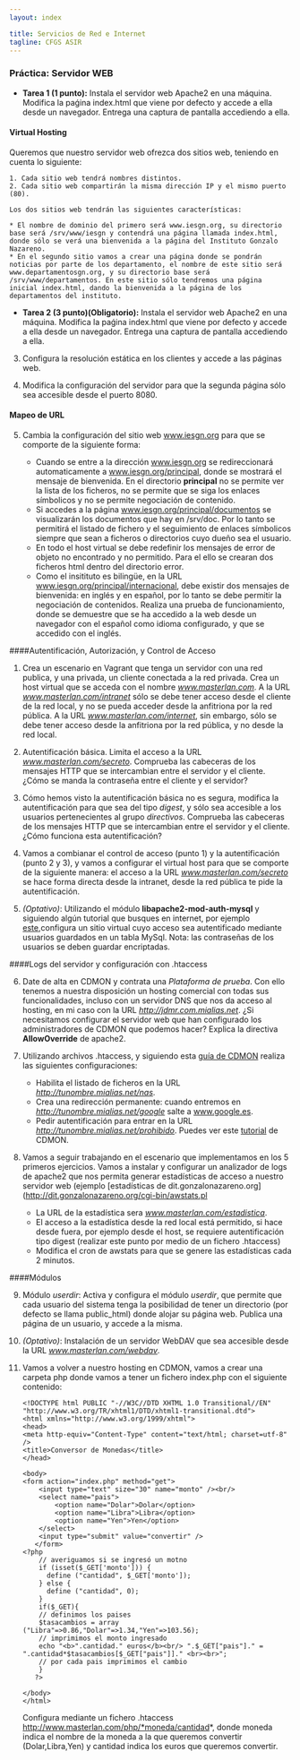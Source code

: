 ```yaml
---
layout: index

title: Servicios de Red e Internet
tagline: CFGS ASIR
---
```


### Práctica: Servidor WEB

<div class='ejercicios' markdown='1'>

* **Tarea 1 (1 punto):** Instala el servidor web Apache2 en una máquina. Modifica la paǵina index.html que viene por defecto y accede a ella desde un navegador. Entrega una captura de pantalla accediendo a ella.

</div>

#### Virtual Hosting

Queremos que nuestro servidor web ofrezca dos sitios web, teniendo en cuenta lo siguiente:

	1. Cada sitio web tendrá nombres distintos.
	2. Cada sitio web compartirán la misma dirección IP y el mismo puerto (80).

	Los dos sitios web tendrán las siguientes características:

	* El nombre de dominio del primero será www.iesgn.org, su directorio base será /srv/www/iesgn y contendrá una página llamada index.html, donde sólo se verá una bienvenida a la página del Instituto Gonzalo Nazareno.
	* En el segundo sitio vamos a crear una página donde se pondrán noticias por parte de los departamento, el nombre de este sitio será www.departamentosgn.org, y su directorio base será /srv/www/departamentos. En este sitio sólo tendremos una página inicial index.html, dando la bienvenida a la página de los departamentos del instituto.

<div class='ejercicios' markdown='1'>

* **Tarea 2 (3 punto)(Obligatorio):** Instala el servidor web Apache2 en una máquina. Modifica la paǵina index.html que viene por defecto y accede a ella desde un navegador. Entrega una captura de pantalla accediendo a ella.

</div>


3. Configura la resolución estática en los clientes y accede a las páginas web.

4. Modifica la configuración del servidor para que la segunda página sólo sea accesible desde el puerto 8080.

#### Mapeo de URL

5. Cambia la configuración del sitio web www.iesgn.org para que se comporte de la siguiente forma:

	* Cuando se entre a la dirección www.iesgn.org se redireccionará automaticamente a www.iesgn.org/principal, donde se mostrará el mensaje de bienvenida. En el directorio **principal** no se permite ver la lista de los ficheros, no se permite que se siga los enlaces símbolicos y no se permite negociación de contenido.
	* Si accedes a la página www.iesgn.org/principal/documentos se visualizarán los documentos que hay en /srv/doc. Por lo tanto se permitirá el listado de fichero y el seguimiento de enlaces símbolicos siempre que sean a ficheros o directorios cuyo dueño sea el usuario.
	* En todo el host virtual se debe redefinir los mensajes de error de objeto no encontrado y no permitido. Para el ello se crearan dos ficheros html dentro del directorio error.
	* Como el insitituto es bilingüe, en la URL www.iesgn.org/principal/internacional, debe existir dos mensajes de bienvenida: en inglés y en español, por lo tanto se debe permitir la negociación de contenidos. Realiza una prueba de funcionamiento, donde se demuestre que se ha accedido a la web desde un navegador con el español como idioma configurado, y que se accedido con el inglés.


####Autentificación, Autorización, y Control de Acceso

1. Crea un escenario en Vagrant que tenga un servidor con una red publica, y una privada, un cliente conectada a la red privada. Crea un host virtual que se acceda con el nombre *www.masterlan.com*. A la URL *www.masterlan.com/intranet* sólo se debe tener acceso desde el cliente de la red local, y no se pueda acceder desde la anfitriona por la red pública. A la URL *www.masterlan.com/internet*, sin embargo, sólo se debe tener acceso desde la anfitriona por la red pública, y no desde la red local.

2. Autentificación básica. Limita el acceso a la URL *www.masterlan.com/secreto*. Comprueba las cabeceras de los mensajes HTTP que se intercambian entre el servidor y el cliente. ¿Cómo se manda la contraseña entre el cliente y el servidor?

3. Cómo hemos visto la autentificación básica no es segura, modifica la autentificación para que sea del tipo *digest*, y sólo sea accesible a los usuarios pertenecientes al grupo *directivos*. Comprueba las cabeceras de los mensajes HTTP que se intercambian entre el servidor y el cliente. ¿Cómo funciona esta autentificación?

4. Vamos a combianar el control de acceso (punto 1) y la autentificación (punto 2 y 3), y vamos a configurar el virtual host para que se comporte de la siguiente manera: el acceso a la URL *www.masterlan.com/secreto* se hace forma directa desde la intranet, desde la red pública te pide la autentificación.

5. *(Optativo)*: Utilizando el módulo **libapache2-mod-auth-mysql** y siguiendo algún tutorial que busques en internet, por ejemplo [este](http://blog.unlugarenelmundo.es/2010/03/18/autenticacion-en-apache-y-ii-digest-y-con-mysql/),configura un sitio virtual cuyo acceso sea autentificado mediante usuarios guardados en un tabla MySql. Nota: las contraseñas de los usuarios se deben guardar encriptadas.

####Logs del servidor y configuración con .htaccess

6. Date de alta en CDMON y contrata una *Plataforma de prueba*. Con ello tenemos a nuestra disposición un hosting comercial con todas sus funcionalidades, incluso con un servidor DNS que nos da acceso al hosting, en mi caso con la URL *http://jdmr.com.mialias.net*. ¿Si necesitamos configurar el servidor web que han configurado los administradores de CDMON que podemos hacer? Explica la directiva **AllowOverride** de apache2.

7. Utilizando archivos .htaccess, y siguiendo esta [guía de CDMON](https://support.cdmon.com/entries/24118027-Informaci%C3%B3n-y-usos-del-fichero-htaccess) realiza las siguientes configuraciones:

	* Habilita el listado de ficheros en la URL  *http://tunombre.mialias.net/nas*.
	* Crea una redirección permanente: cuando entremos en *http://tunombre.mialias.net/google* salte a www.google.es.
	* Pedir autentificación para entrar en la URL *http://tunombre.mialias.net/prohibido*. Puedes ver este [tutorial](https://support.cdmon.com/entries/42871258-Proteger-carpetas) de CDMON.

8. Vamos a seguir trabajando en el escenario que implementamos en los 5 primeros ejercicios. Vamos a instalar y configurar un analizador de logs de apache2 que nos permita generar estadísticas de acceso a nuestro servidor web (ejemplo [estadísticas de dit.gonzalonazareno.org](http://dit.gonzalonazareno.org/cgi-bin/awstats.pl

	* La URL de la estadística sera *www.masterlan.com/estadistica*.
	* El acceso a la estadística desde la red local está permitido, si hace desde fuera, por ejemplo desde el host, se requiere autentificación tipo digest (realizar este punto por medio de un fichero .htaccess)
	* Modifica el cron de awstats para que se genere las estadísticas cada 2 minutos.

####Módulos

9. Módulo *userdir*: Activa y configura el módulo *userdir*, que permite que cada usuario del sistema tenga la posibilidad de tener un directorio (por defecto se llama public_html) donde alojar su página web. Publica una página de un usuario, y accede a la misma.

10. *(Optativo)*: Instalación de un servidor WebDAV que sea accesible desde la URL *www.masterlan.com/webdav*.

11. Vamos a volver a nuestro hosting en CDMON, vamos a crear una carpeta php donde vamos a tener un fichero index.php con el siguiente contenido:

		<!DOCTYPE html PUBLIC "-//W3C//DTD XHTML 1.0 Transitional//EN" "http://www.w3.org/TR/xhtml1/DTD/xhtml1-transitional.dtd">
		<html xmlns="http://www.w3.org/1999/xhtml">
		<head>
		<meta http-equiv="Content-Type" content="text/html; charset=utf-8" />
		<title>Conversor de Monedas</title>
		</head>		

		<body>
		<form action="index.php" method="get">
		   	<input type="text" size="30" name="monto" /><br/>
			<select name="pais">
				<option name="Dolar">Dolar</option>
				<option name="Libra">Libra</option>
				<option name="Yen">Yen</option>
			</select>
		    <input type="submit" value="convertir" />
		   </form>
		<?php        
			// averiguamos si se ingresó un motno
			if (isset($_GET['monto'])) {
			  define ("cantidad", $_GET['monto']);
			} else {
		 	  define ("cantidad", 0);
			}
			if($_GET){
			// definimos los paises
			$tasacambios = array ("Libra"=>0.86,"Dolar"=>1.34,"Yen"=>103.56);
			// imprimimos el monto ingresado
			echo "<b>".cantidad." euros</b><br/> ".$_GET["pais"]." = ".cantidad*$tasacambios[$_GET["pais"]]." <br><br>";                                                
			// por cada pais imprimimos el cambio
			}
		   ?> 
		   
		</body>
		</html>

	Configura mediante un fichero .htaccess http://www.masterlan.com/php/*moneda/cantidad*, donde moneda indica el nombre de la moneda a la que queremos convertir (Dolar,Libra,Yen) y cantidad indica los euros que queremos convertir.